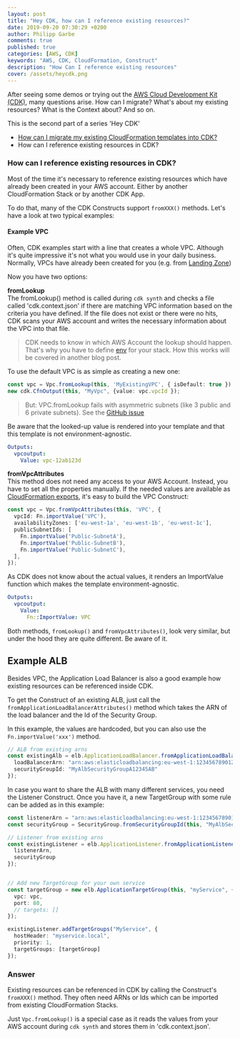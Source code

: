 ```yaml
---
layout: post
title: "Hey CDK, how can I reference existing resources?"
date: 2019-09-20 07:30:29 +0200
author: Philipp Garbe
comments: true
published: true
categories: [AWS, CDK]
keywords: "AWS, CDK, CloudFormation, Construct"
description: "How Can I reference existing resources"
cover: /assets/heycdk.png
---
```


After seeing some demos or trying out the [AWS Cloud Development Kit (CDK)](https://aws.amazon.com/cdk/), many questions arise. How can I migrate? What's about my existing resources? What is the Context about? And so on.

This is the second part of a series 'Hey CDK'
- [How can I migrate my existing CloudFormation templates into CDK?](https://garbe.io/blog/2019/09/11/hey-cdk-how-to-migrate/)
- How can I reference existing resources in CDK?


### How can I reference existing resources in CDK?

Most of the time it's necessary to reference existing resources which have already been created in your AWS account. Either by another CloudFormation Stack or by another CDK App.

To do that, many of the CDK Constructs support `fromXXX()` methods. Let's have a look at two typical examples:


#### Example VPC
Often, CDK examples start with a line that creates a whole VPC. Although it's quite impressive it's not what you would use in your daily business. Normally, VPCs have already been created for you (e.g. from [Landing Zone](https://aws.amazon.com/solutions/aws-landing-zone/))

Now you have two options:

__fromLookup__  
The fromLookup() method is called during `cdk synth` and checks a file called 'cdk.context.json' if there are matching VPC information based on the criteria you have defined. If the file does not exist or there were no hits, CDK scans your AWS account and writes the necessary information about the VPC into that file.

> CDK needs to know in which AWS Account the lookup should happen. That's why you have to define [env](https://docs.aws.amazon.com/cdk/latest/guide/environments.html) for your stack. How this works will be covered in another blog post.

To use the default VPC is as simple as creating a new one:

```typescript
const vpc = Vpc.fromLookup(this, 'MyExistingVPC', { isDefault: true });
new cdk.CfnOutput(this, "MyVpc", {value: vpc.vpcId });
```

> But: VPC.fromLookup fails with asymmetric subnets (like 3 public and 6 private subnets). See the [GitHub issue](https://github.com/aws/aws-cdk/issues/3407)

Be aware that the looked-up value is rendered into your template and that this template is not environment-agnostic.

```yaml
Outputs:
  vpcoutput:
    Value: vpc-12ab123d
```

__fromVpcAttributes__   
This method does not need any access to your AWS Account. Instead, you have to set all the properties manually. If the needed values are available as [CloudFormation exports](https://docs.aws.amazon.com/AWSCloudFormation/latest/UserGuide/using-cfn-stack-exports.html), it's easy to build the VPC Construct:

```typescript
const vpc = Vpc.fromVpcAttributes(this, 'VPC', {
  vpcId: Fn.importValue('VPC'),
  availabilityZones: ['eu-west-1a', 'eu-west-1b', 'eu-west-1c'],
  publicSubnetIds: [
    Fn.importValue('Public-SubnetA'),
    Fn.importValue('Public-SubnetB'),
    Fn.importValue('Public-SubnetC'),
  ],
});
```

As CDK does not know about the actual values, it renders an ImportValue function which makes the template environment-agnostic.

```yaml
Outputs:
  vpcoutput:
    Value:
      Fn::ImportValue: VPC
```

Both methods, `fromLookup()` and `fromVpcAttributes()`, look very similar, but under the hood they are quite different. Be aware of it.

## Example ALB

Besides VPC, the Application Load Balancer is also a good example how existing resources can be referenced inside CDK.

To get the Construct of an existing ALB, just call the `fromApplicationLoadBalancerAttributes()` method which takes the ARN of the load balancer and the Id of the Security Group. 

In this example, the values are hardcoded, but you can also use the `Fn.importValue('xxx')` method.

```typescript
// ALB from existing arns
const existingAlb = elb.ApplicationLoadBalancer.fromApplicationLoadBalancerAttributes(this, "ImportedALB", {
  loadBalancerArn: "arn:aws:elasticloadbalancing:eu-west-1:123456789012...",
  securityGroupId: "MyAlbSecurityGroupA12345AB"
});
```

In case you want to share the ALB with many different services, you need the Listener Construct. Once you have it, a new TargetGroup with some rule can be added as in this example:

```typescript
const listenerArn = "arn:aws:elasticloadbalancing:eu-west-1:123456789012:listener/app/..."
const securityGroup = SecurityGroup.fromSecurityGroupId(this, "MyAlbSecGroup", "MyAlbSecurityGroupC60015CB:")

// Listener from existing arns
const existingListener = elb.ApplicationListener.fromApplicationListenerAttributes(this, "SharedListener", {
  listenerArn,
  securityGroup
});


// Add new TargetGroup for your own service
const targetGroup = new elb.ApplicationTargetGroup(this, "myService", {
  vpc: vpc,
  port: 80,
  // targets: []
});

existingListener.addTargetGroups("MyService", {
  hostHeader: "myservice.local",
  priority: 1,
  targetGroups: [targetGroup]
});
```

### Answer
Existing resources can be referenced in CDK by calling the Construct's `fromXXX()` method. They often need ARNs or Ids which can be imported from existing CloudFormation Stacks.

Just `Vpc.fromLookup()` is a special case as it reads the values from your AWS account during `cdk synth` and stores them in 'cdk.context.json'.
